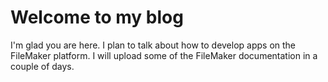 # Welcome to my blog

I'm glad you are here. I plan to talk about how to develop apps on the FileMaker platform.
I will upload some of the FileMaker documentation in a couple of days.
